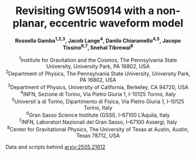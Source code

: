 <h1 align="center">Revisiting GW150914 with a non-planar, eccentric waveform model</h1>

<p align="center">
<strong>Rossella Gamba<sup>1,2,3</sup>, Jacob Lange<sup>4</sup>, Danilo Chiaramello<sup>4,5</sup>, Jacopo Tissino<sup>6,7</sup>, Snehal Tibrewal<sup>8</sup></strong>
</p>

<p align="center">
<sup>1</sup>Institute for Gravitation and the Cosmos, The Pennsylvania State University,
University Park, PA 16802, USA  <br>
<sup>2</sup>Department of Physics, The Pennsylvania State University, University Park, PA
16802, USA  <br>
<sup>3</sup>Department of Physics, University of California, Berkeley, CA 94720, USA <br>
<sup>4</sup>INFN, Sezione di Torino, Via Pietro Giuria 1, I-10125 Torino, Italy <br>
<sup>5</sup>Universit`a di Torino, Dipartimento di Fisica, Via Pietro Giuria 1, I-10125 Torino,
Italy <br>
<sup>6</sup>Gran Sasso Science Institute (GSSI), I-67100 L’Aquila, Italy <br>
<sup>7</sup>INFN, Laboratori Nazionali del Gran Sasso, I-67100 Assergi, Italy <br>
<sup>8</sup>Center for Gravitational Physics, The University of Texas at Austin, Austin, Texas 78712, USA  <br>
</p>

Data and scripts behind [arxiv:2505.21612](https://arxiv.org/abs/2505.21612)